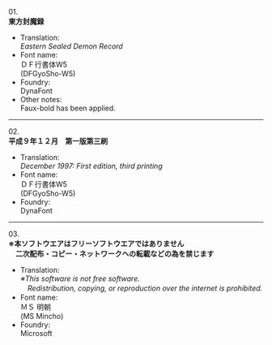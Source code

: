 01\.  
**東方封魔録**
  - Translation:  
*Eastern Sealed Demon Record*
  - Font name:  
ＤＦ行書体W5  
(DFGyoSho-W5)
  - Foundry:  
DynaFont
  - Other notes:  
Faux-bold has been applied.

---

02\.  
**平成９年１２月　第一版第三刷**
  - Translation:  
*December 1997: First edition, third printing*
  - Font name:  
ＤＦ行書体W5  
(DFGyoSho-W5)
  - Foundry:  
DynaFont

---

03\.  
**※本ソフトウエアはフリーソフトウエアではありません  
　二次配布・コピー・ネットワークヘの転載などの為を禁じます**
  - Translation:  
*※This software is not free software.  
　Redistribution, copying, or reproduction over the internet is prohibited.*
  - Font name:  
ＭＳ 明朝  
(MS Mincho)
  - Foundry:  
Microsoft
